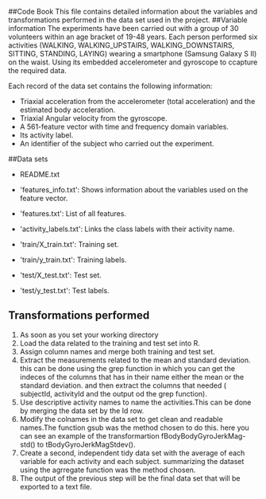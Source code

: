 ##Code Book
This file contains detailed information about the variables and transformations performed in the data set used in the project.
##Variable information
The experiments have been carried out with a group of 30 volunteers within an age bracket of 19-48 years. Each person performed six activities (WALKING, WALKING_UPSTAIRS, WALKING_DOWNSTAIRS, SITTING, STANDING, LAYING) wearing a smartphone (Samsung Galaxy S II) on the waist. Using its embedded accelerometer and gyroscope to ccapture the required data.


Each record of the data set  contains the following information:
- Triaxial acceleration from the accelerometer (total acceleration) and the estimated body acceleration.
- Triaxial Angular velocity from the gyroscope. 
- A 561-feature vector with time and frequency domain variables. 
- Its activity label. 
- An identifier of the subject who carried out the experiment.

##Data sets
- README.txt

- 'features_info.txt': Shows information about the variables used on the feature vector.

- 'features.txt': List of all features.

- 'activity_labels.txt': Links the class labels with their activity name.

- 'train/X_train.txt': Training set.

- 'train/y_train.txt': Training labels.

- 'test/X_test.txt': Test set.

- 'test/y_test.txt': Test labels.

## Transformations performed
1. As soon as you set your working directory
2. Load the data  related to the training and test set into R.
3. Assign column names and merge both training and test set.
4. Extract the measurements related to the mean and standard deviation.
this can be done using the grep function in which you can get the indeces of the columns that has in their name either the mean or the standard deviation. and then  extract the columns that  needed ( subjectId, activityId and the output od the grep function).
5. Use descriptive activity names to name the activities.This can be done by merging the data set by the Id row.
6. Modify the colnames in the data set to get clean and readable names.The function gsub was the method chosen to do this. here you can see an example of the transformartion fBodyBodyGyroJerkMag-std()  to tBodyGyroJerkMagStdev().
7. Create a second, independent tidy data set with the average of each variable for each activity and each subject. 
summarizing the dataset using the agrregate function was the method chosen.
8. The output of the previous step will be the final data set that will be exported to a text file.
